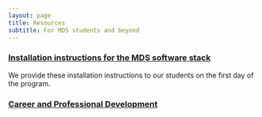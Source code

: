 ```yaml
---
layout: page
title: Resources
subtitle: For MDS students and beyond
---
```


### [Installation instructions for the MDS software stack](/resources_pages/installation_instructions)

We provide these installation instructions to our students on the first day of the program. 

### [Career and Professional Development](/resources_pages/Career%20and%20Industry%20Resources.md)
